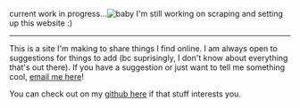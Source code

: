 
current work in progress...![baby](/images/gifs/babydance.gif)
I'm still working on scraping and setting up this website :)

---

This is a site I'm making to share things I find online. I am always open to 
suggestions for things to add (bc suprisingly, I don't know about everything 
that's out there). If you have a suggestion or just want to tell me something
cool, [email me here](mailto:spiritsvacancy@gmail.com)!

You can check out on my [github here](https://github.com/reallygoodprogrammer)
if that stuff interests you.
